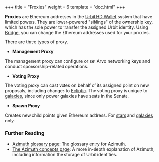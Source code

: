 +++
title = "Proxies"
weight = 6
template = "doc.html"
+++

**Proxies** are Ethereum addresses in the [Urbit HD Wallet](../hdwallet) system that have limited powers. They are lower-powered "siblings" of the ownership key, which has the sole power to transfer the assigned Urbit identity. Using [Bridge](../bridge), you can change the Ethereum addresses used for your proxies.

There are three types of proxy.

- **Management Proxy**

The management proxy can configure or set Arvo networking keys and conduct sponsorship-related operations.

- **Voting Proxy**

The voting proxy can cast votes on behalf of its assigned point on new proposals, including changes to [Ecliptic](../ecliptic). The voting proxy is unique to [galaxies](../galaxy), since only power galaxies have seats in the Senate.

- **Spawn Proxy**

Creates new child points given Ethereum address. For [stars](../stars) and [galaxies](../galaxy) only.


### Further Reading

- [Azimuth glossary page](../azimuth): The glossary entry for Azimuth.
- [The Azimuth concepts page](@/docs/concepts/azimuth.md): A more in-depth explanation of Azimuth, including information the storage of Urbit identities.
